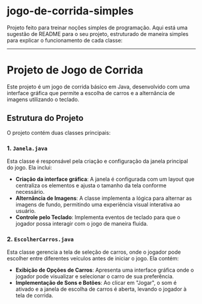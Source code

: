 # jogo-de-corrida-simples
Projeto feito para treinar noções simples de programação.
Aqui está uma sugestão de README para o seu projeto, estruturado de maneira simples para explicar o funcionamento de cada classe:

---

# Projeto de Jogo de Corrida

Este projeto é um jogo de corrida básico em Java, desenvolvido com uma interface gráfica que permite a escolha de carros e a alternância de imagens utilizando o teclado.

## Estrutura do Projeto

O projeto contém duas classes principais:

### 1. `Janela.java`
Esta classe é responsável pela criação e configuração da janela principal do jogo. Ela inclui:

- **Criação da interface gráfica**: A janela é configurada com um layout que centraliza os elementos e ajusta o tamanho da tela conforme necessário.
- **Alternância de Imagens**: A classe implementa a lógica para alternar as imagens de fundo, permitindo uma experiência visual interativa ao usuário.
- **Controle pelo Teclado**: Implementa eventos de teclado para que o jogador possa interagir com o jogo de maneira fluida.

### 2. `EscolherCarros.java`
Esta classe gerencia a tela de seleção de carros, onde o jogador pode escolher entre diferentes veículos antes de iniciar o jogo. Ela contém:

- **Exibição de Opções de Carros**: Apresenta uma interface gráfica onde o jogador pode visualizar e selecionar o carro de sua preferência.
- **Implementação de Sons e Botões**: Ao clicar em "Jogar", o som é ativado e a janela de escolha de carros é aberta, levando o jogador à tela de corrida.
  

